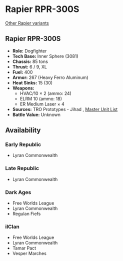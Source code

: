 # Rapier RPR-300S 

[Other Rapier variants](../rapier.md) 

## Rapier RPR-300S 

- **Role:** Dogfighter 
- **Tech Base:** Inner Sphere (3081) 
- **Chassis:** 85 tons 
- **Thrust:** 6 / 9, XL 
- **Fuel:** 400 
- **Armor:** 267 (Heavy Ferro Aluminum) 
- **Heat Sinks:** 15 (30) 
- **Weapons:** 
  - HVAC/10 × 2 (ammo: 24) 
  - ELRM 10 (ammo: 18) 
  - ER Medium Laser × 4 
- **Sources:** TRO Prototypes - Jihad , [Master Unit List](http://masterunitlist.info/Unit/Details/4895) 
- **Battle Value:** Unknown 

## Availability 

### Early Republic 

- Lyran Commonwealth 

### Late Republic 

- Lyran Commonwealth 

### Dark Ages 

- Free Worlds League 
- Lyran Commonwealth 
- Regulan Fiefs 

### ilClan 

- Free Worlds League 
- Lyran Commonwealth 
- Tamar Pact 
- Vesper Marches 


